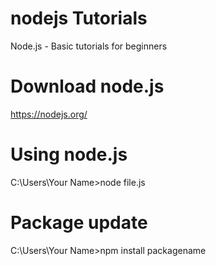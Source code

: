# nodejs Tutorials
Node.js - Basic tutorials for beginners

# Download node.js
https://nodejs.org/

# Using node.js
C:\Users\Your Name>node file.js

# Package update
C:\Users\Your Name>npm install packagename

